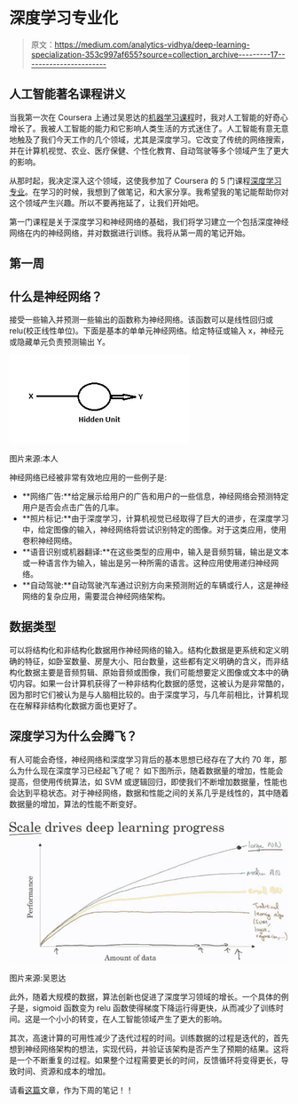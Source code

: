 # 深度学习专业化

> 原文：<https://medium.com/analytics-vidhya/deep-learning-specialization-353c997af655?source=collection_archive---------17----------------------->

## 人工智能著名课程讲义

当我第一次在 Coursera 上通过吴恩达的[机器学习课程](https://www.coursera.org/learn/machine-learning)时，我对人工智能的好奇心增长了。我被人工智能的能力和它影响人类生活的方式迷住了。人工智能有意无意地触及了我们今天工作的几个领域，尤其是深度学习。它改变了传统的网络搜索，并在计算机视觉、农业、医疗保健、个性化教育、自动驾驶等多个领域产生了更大的影响。

从那时起，我决定深入这个领域，这使我参加了 Coursera 的 5 门课程[深度学习专业](https://www.coursera.org/specializations/deep-learning)。在学习的时候，我想到了做笔记，和大家分享。我希望我的笔记能帮助你对这个领域产生兴趣。所以不要再拖延了，让我们开始吧。

第一门课程是关于深度学习和神经网络的基础，我们将学习建立一个包括深度神经网络在内的神经网络，并对数据进行训练。我将从第一周的笔记开始。

## **第一周**

## **什么是神经网络？**

接受一些输入并预测一些输出的函数称为神经网络。该函数可以是线性回归或 relu(校正线性单位)。下面是基本的单单元神经网络。给定特征或输入 x，神经元或隐藏单元负责预测输出 Y。

![](img/2ae6cdd2de9e37762a25dd22c095fad4.png)

图片来源:本人

神经网络已经被非常有效地应用的一些例子是:

*   **网络广告:**给定展示给用户的广告和用户的一些信息，神经网络会预测特定用户是否会点击广告的几率。
*   **照片标记:**由于深度学习，计算机视觉已经取得了巨大的进步，在深度学习中，给定图像的输入，神经网络将尝试识别特定的图像。对于这类应用，使用卷积神经网络。
*   **语音识别或机器翻译:**在这些类型的应用中，输入是音频剪辑，输出是文本或一种语言作为输入，输出是另一种所需的语言。这种应用使用递归神经网络。
*   **自动驾驶:**自动驾驶汽车通过识别方向来预测附近的车辆或行人，这是神经网络的复杂应用，需要混合神经网络架构。

## **数据类型**

可以将结构化和非结构化数据用作神经网络的输入。结构化数据是更系统和定义明确的特征，如卧室数量、房屋大小、阳台数量，这些都有定义明确的含义，而非结构化数据主要是音频剪辑、原始音频或图像，我们可能想要定义图像或文本中的确切内容。如果一台计算机获得了一种非结构化数据的感觉，这被认为是非常酷的，因为那时它们被认为是与人脑相比较的。由于深度学习，与几年前相比，计算机现在在解释非结构化数据方面也更好了。

## **深度学习为什么会腾飞？**

有人可能会奇怪，神经网络和深度学习背后的基本思想已经存在了大约 70 年，那么为什么现在深度学习已经起飞了呢？
如下图所示，随着数据量的增加，性能会提高，但使用传统算法，如 SVM 或逻辑回归，即使我们不断增加数据量，性能也会达到平稳状态。对于神经网络，数据和性能之间的关系几乎是线性的，其中随着数据量的增加，算法的性能不断变好。

![](img/8d475964d2f81c11d970999dc927b974.png)

图片来源:吴恩达

此外，随着大规模的数据，算法创新也促进了深度学习领域的增长。一个具体的例子是，sigmoid 函数变为 relu 函数使得梯度下降运行得更快，从而减少了训练时间。这是一个小小的转变，在人工智能领域产生了更大的影响。

其次，高速计算的可用性减少了迭代过程的时间。训练数据的过程是迭代的，首先想到神经网络架构的想法，实现代码，并验证该架构是否产生了预期的结果。这将是一个不断重复的过程。如果整个过程需要更长的时间，反馈循环将变得更长，导致时间、资源和成本的增加。

请看[这篇](https://madhurijain27.medium.com/deep-learning-specialization-df3938c3234c)文章，作为下周的笔记！！